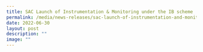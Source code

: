 ```yaml
---
title: SAC Launch of Instrumentation & Monitoring under the IB scheme
permalink: /media/news-releases/sac-launch-of-instrumentation-and-monitoring-under-the-ib-sceme/
date: 2022-06-30
layout: post
description: ""
image: ""
---
```

